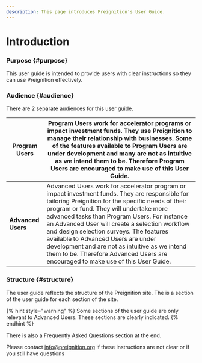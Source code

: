 ```yaml
---
description: This page introduces Preignition's User Guide.
---
```


# Introduction

### Purpose {#purpose}

This user guide is intended to provide users with clear instructions so they can use Preignition effectively.

### Audience {#audience}

There are 2 separate audiences for this user guide.

| **Program Users** | Program Users work for accelerator programs or impact investment funds. They use Preignition to manage their relationship with businesses. Some of the features available to Program Users are under development and many are not as intuitive as we intend them to be. Therefore Program Users are encouraged to make use of this User Guide. |
| --- | --- |
| **Advanced Users** | Advanced Users work for accelerator program or impact investment funds. They are responsible for tailoring Preignition for the specific needs of their program or fund. They will undertake more advanced tasks than Program Users. For instance an Advanced User will create a selection workflow and design selection surveys. The features available to Advanced Users are under development and are not as intuitive as we intend them to be. Therefore Advanced Users are encouraged to make use of this User Guide. |

### Structure {#structure}

The user guide reflects the structure of the Preignition site.  The is a section of the user guide for each section of the site.  

{% hint style="warning" %}
Some sections of the user guide are only relevant to Advanced Users.  These sections are clearly indicated.
{% endhint %}

There is also a Frequently Asked Questions section at the end.

Please contact info@preignition.org if these instructions are not clear or if you still have questions

